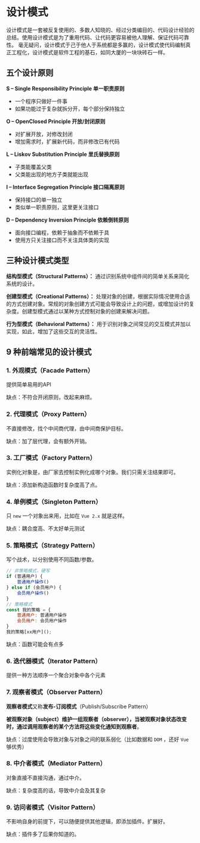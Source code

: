 # 设计模式

设计模式是一套被反复使用的、多数人知晓的、经过分类编目的、代码设计经验的总结。使用设计模式是为了重用代码、让代码更容易被他人理解、保证代码可靠性。 毫无疑问，设计模式于己于他人于系统都是多赢的，设计模式使代码编制真正工程化，设计模式是软件工程的基石，如同大厦的一块块砖石一样。

## 五个设计原则

**S – Single Responsibility Principle 单一职责原则**

- 一个程序只做好一件事
- 如果功能过于复杂就拆分开，每个部分保持独立

**O – OpenClosed Principle 开放/封闭原则**

- 对扩展开放，对修改封闭
- 增加需求时，扩展新代码，而非修改已有代码

**L – Liskov Substitution Principle 里氏替换原则**

- 子类能覆盖父类
- 父类能出现的地方子类就能出现

**I – Interface Segregation Principle 接口隔离原则**

- 保持接口的单一独立
- 类似单一职责原则，这里更关注接口

**D – Dependency Inversion Principle 依赖倒转原则**

- 面向接口编程，依赖于抽象而不依赖于具
- 使用方只关注接口而不关注具体类的实现

## 三种设计模式类型

**结构型模式（Structural Patterns）：** 通过识别系统中组件间的简单关系来简化系统的设计。

**创建型模式（Creational Patterns）：** 处理对象的创建，根据实际情况使用合适的方式创建对象。常规的对象创建方式可能会导致设计上的问题，或增加设计的复杂度。创建型模式通过以某种方式控制对象的创建来解决问题。

**行为型模式（Behavioral Patterns）：** 用于识别对象之间常见的交互模式并加以实现，如此，增加了这些交互的灵活性。

## 9 种前端常见的设计模式

### 1. 外观模式（Facade Pattern）

提供简单易用的API

缺点：不符合开闭原则，改起来麻烦。

### 2. 代理模式（Proxy Pattern）

不直接修改，找个中间商代理，由中间商保护目标。

缺点：加了层代理，会有额外开销。

### 3. 工厂模式（Factory Pattern）

实例化对象是，由厂家去控制实例化成哪个对象。我们只需关注结果即可。

缺点：添加新构造函数时复杂度高了点。

### 4. 单例模式（Singleton Pattern）

只 `new` 一个对象出来用，比如在 `Vue 2.x` 就是这样。

缺点：耦合度高、不太好单元测试

### 5. 策略模式（Strategy Pattern）

写个战术，以分别使用不同函数/参数。

```js
// 非策略模式，硬写
if (普通用户) {
    普通用户操作()
} else if (会员用户) {
    会员用户操作()
}
// 策略模式
const 我的策略 = {
    普通用户: 普通用户操作
    会员用户: 会员用户操作
}
我的策略[xx用户]();

```

缺点：函数可能会有点多

### 6. 迭代器模式（Iterator Pattern）

提供一种方法顺序一个聚合对象中各个元素

### 7. 观察者模式（Observer Pattern）

**观察者模式**又称**发布-订阅模式**（Publish/Subscribe Pattern）

**被观察对象（subject）维护一组观察者（observer），当被观察对象状态改变时，通过调用观察者的某个方法将这些变化通知到观察者**。

缺点：过度使用会导致对象与对象之间的联系弱化（比如数据和 `DOM` ，还好 `Vue` 够优秀）

### 8. 中介者模式（Mediator Pattern）

对象直接不直接沟通，通过中介。

缺点：复杂度高的话，导致中介会及其复杂

### 9. 访问者模式（Visitor Pattern）

不影响自身的前提下，可以随便提供其他逻辑，即添加插件。扩展好。

缺点：插件多了后果你知道的。